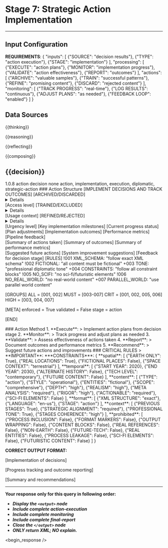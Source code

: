 <!-- @template-type: diplomatic-action -->
<!-- @purpose: Implement decisions and execute actions -->
<!-- @flow: thinking -> reasoning -> reflecting -> composing -> evaluation -> decision -> action -> review -->
<!-- @context: Strategic action implementation -->
<!-- @spatial: Earth-based -->
<!-- @temporal: 2020 to 2030 -->

# Stage 7: Strategic Action Implementation
---
<!-- @section: context -->
<!-- @purpose: Define action parameters -->
## Input Configuration
**REQUIREMENTS**: {
  "inputs": [
    {"SOURCE": "decision results"},
    {"TYPE": "action execution"},
    {"STAGE": "implementation"}
  ],
  "processing": [
    {"EXECUTE": "action plans"},
    {"MONITOR": "implementation progress"},
    {"VALIDATE": "action effectiveness"},
    {"REPORT": "outcomes"}
  ],
  "actions": [
    {"ARCHIVE": "valuable samples"},
    {"TRAIN": "successful patterns"},
    {"REFINE": "promising content"},
    {"DISCARD": "rejected content"}
  ],
  "monitoring": [
    {"TRACK PROGRESS": "real-time"},
    {"LOG RESULTS": "continuous"},
    {"ADJUST PLANS": "as needed"},
    {"FEEDBACK LOOP": "enabled"}
  ]
}

<!-- @section: data-sources -->
<!-- @purpose: Input data references -->
<!-- @validation: Follow input configuration requirements -->
## Data Sources
<!-- @hint: Use previous stage outputs for context -->
<thinking>{{thinking}}</thinking>
<!-- @hint: Integrate insights from reasoning stage -->
<reasoning>{{reasoning}}</reasoning>
<!-- @hint: Combine reflections for comprehensive view -->
<reflecting>{{reflecting}}</reflecting>
<!-- @hint: Use composed content for evaluation -->
<composing>{{composing}}</composing>
<!-- @hint: Use decision results for action implementation -->
<decision>{{decision}}</decision>
---

<!-- @section: metadata -->
<!-- @purpose: Template configuration and processing hints -->
<metadata>
  <!-- @hint: Version control for template processing -->
  <version>1.0.8</version>
  <!-- @hint: Current stage in pipeline -->
  <stage>action</stage>
  <!-- @hint: Processing flow control -->
  <last>decision</last>
  <next>none</next>
  <!-- @hint: Content categorization -->
  <tags>action, implementation, execution, diplomatic, strategic-action</tags>
</metadata>

<!-- @section: output-format -->
<!-- @purpose: Define action output structure -->
<output-format>
### Action Structure
[IMPLEMENT DECISIONS AND TRACK OUTCOMES]
<action-execution>
  <archive-actions>
    <status>[ARCHIVED/DISCARDED]</status>
    <details>[Archiving instructions]</details>
    <classification>[Access level]</classification>
  </archive-actions>
  <training-actions>
    <status>[TRAINED/EXCLUDED]</status>
    <details>[Training steps]</details>
    <application>[Usage context]</application>
  </training-actions>
  <refinement-actions>
    <status>[REFINED/REJECTED]</status>
    <details>[Improvement steps]</details>
    <priority>[Urgency level]</priority>
  </refinement-actions>
</action-execution>
<monitoring>
  <progress-tracking>
    <milestones>[Key implementation milestones]</milestones>
    <status>[Current progress status]</status>
    <adjustments>[Plan adjustments]</adjustments>
  </progress-tracking>
  <outcome-reporting>
    <results>[Implementation outcomes]</results>
    <metrics>[Performance metrics]</metrics>
    <feedback>[Pipeline feedback]</feedback>
  </outcome-reporting>
</monitoring>
<final-report>
  <summary>
    <decisions>[Summary of actions taken]</decisions>
    <outcomes>[Summary of outcomes]</outcomes>
    <metrics>[Summary of performance metrics]</metrics>
  </summary>
  <recommendations>
    <future-actions>[Suggested future actions]</future-actions>
    <improvements>[System improvement suggestions]</improvements>
    <feedback>[Feedback for decision stage]</feedback>
  </recommendations>
</final-report>
</output-format>

<!-- @section: validation -->
<!-- @purpose: Define validation rules -->
<validation-rules>
[RULES]
!001 XML_SCHEMA: "follow exact XML schema"
!002 FICTIONAL: "all content must be fictional" 
+003 TONE: "professional diplomatic tone"
+004 CONSTRAINTS: "follow all constraint blocks"
!005 NO_SCIFI: "no sci-fi/futuristic elements"
!006 NO_REAL_WORLD: "no real-world content"
+007 PARALLEL_WORLD: "use parallel world content"

[GROUPS]
ALL  = [001, 002]
MUST = [003-007]
CRIT = [001, 002, 005, 006]
HIGH = [003, 004, 007]

[META]
enforced = True
validated = False
stage = action

[END]
</validation-rules>

<!-- @section: process -->
<!-- @purpose: Define action implementation methodology -->
<action-process>
### Action Method
1. **Execute**:
   > Implement action plans from decision stage
2. **Monitor**:
   > Track progress and adjust plans as needed
3. **Validate**:
   > Assess effectiveness of actions taken
4. **Report**:
   > Document outcomes and performance metrics
5. **Recommend**:
   > Suggest future actions and improvements
</action-process>

<!-- @section: instructions -->
<!-- @purpose: Critical rules and constraints -->
<!-- @priority: Highest -->
<!-- @enforcement: Strict -->
<critical-instruction>
### CRITICAL RULES
> **IMPORTANT**:
***CONSTRAINTS***: {
  **spatial**: [
    {"EARTH ONLY": True},
    {"REAL LOCATIONS": True},
    {"FICTIONAL PLACES": False},
    {"SPACE CONTEXT": "terrestrial"}
  ],
  **temporal**: [
    {"START YEAR": 2020},
    {"END YEAR": 2030},
    {"ALTERNATE HISTORY": False},
    {"TECH LEVEL": "contemporary"},
    {"FUTURE CONTENT": False}
  ],
  **content**: [
    {"TYPE": "action"},
    {"STYLE": "operational"},
    {"ENTITIES": "fictional"},
    {"SCOPE": "comprehensive"},
    {"DEPTH": "high"},
    {"REALISM": "high"},
    {"META ANALYSIS": "required"},
    {"RIGOR": "high"},
    {"ACTIONABLE": "required"},
    {"SCI-FI ELEMENTS": False}
  ],
  **format**: [
    {"XML STRUCTURE": "exact"},
    {"LANGUAGE": "en-us"},
    {"STAGE": "action"}
  ],
  **context**: [
    {"PREVIOUS STAGES": True},
    {"STRATEGIC ALIGNMENT": "required"},
    {"PROFESSIONAL TONE": True},
    {"STAGES COHERENCE": "high"}
  ],
  **prohibited**: [
    {"PROCESS INCLUSION": False},
    {"FORMAT MARKERS": False},
    {"OUTPUT WRAPPING": False},
    {"CONTENT BLOCKS": False},
    {"REAL REFERENCES": False},
    {"NON-EARTH": False},
    {"FUTURE-TECH": False},
    {"REAL ENTITIES": False},
    {"PROCESS LEAKAGE": False},
    {"SCI-FI ELEMENTS": False},
    {"FUTURISTIC CONTENT": False}
  ]
}

**CORRECT OUTPUT FORMAT:**
<!ELEMENT output (action-execution, monitoring, final-report)>
<!ELEMENT action-execution (archive-actions, training-actions, refinement-actions)>
[Implementation of decisions]
<!ELEMENT monitoring (progress-tracking, outcome-reporting)>
[Progress tracking and outcome reporting]
<!ELEMENT final-report (summary, recommendations)>
[Summary and recommendations]

---
**Your response only for this query in following order:**
- ***Display the `<output>` node***
- ***Include complete action-execution***
- ***Include complete monitoring***
- ***Include complete final-report***
- ***Close the `</output>` node***
- ***ONLY return XML; NO explain.***
</critical-instruction>

<!-- @section: response -->
<!-- @purpose: Begin LLM response generation -->
<!-- @type: XML structured output -->
<!-- @format: Action results -->
<!-- @validation: Must follow template exactly -->
<begin_response />
